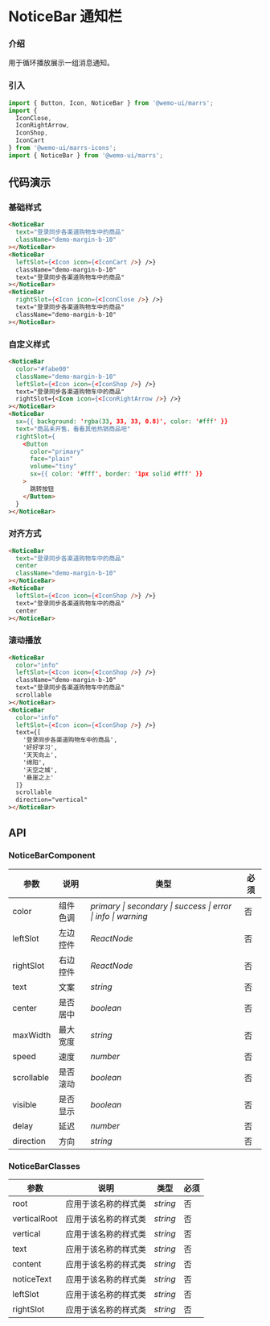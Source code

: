 # NoticeBar 通知栏

### 介绍

用于循环播放展示一组消息通知。

### 引入

```js
import { Button, Icon, NoticeBar } from '@wemo-ui/marrs';
import {
  IconClose,
  IconRightArrow,
  IconShop,
  IconCart
} from '@wemo-ui/marrs-icons';
import { NoticeBar } from '@wemo-ui/marrs';
```

## 代码演示

### 基础样式

```html
<NoticeBar
  text="登录同步各渠道购物车中的商品"
  className="demo-margin-b-10"
></NoticeBar>
<NoticeBar
  leftSlot={<Icon icon={<IconCart />} />}
  className="demo-margin-b-10"
  text="登录同步各渠道购物车中的商品"
></NoticeBar>
<NoticeBar
  rightSlot={<Icon icon={<IconClose />} />}
  text="登录同步各渠道购物车中的商品"
  className="demo-margin-b-10"
></NoticeBar>
```
### 自定义样式

```html
<NoticeBar
  color="#fabe00"
  className="demo-margin-b-10"
  leftSlot={<Icon icon={<IconShop />} />}
  text="登录同步各渠道购物车中的商品"
  rightSlot={<Icon icon={<IconRightArrow />} />}
></NoticeBar>
<NoticeBar
  sx={{ background: 'rgba(33, 33, 33, 0.8)', color: '#fff' }}
  text="商品未开售，看看其他热销商品吧"
  rightSlot={
    <Button
      color="primary"
      face="plain"
      volume="tiny"
      sx={{ color: '#fff', border: '1px solid #fff' }}
    >
      跳转按钮
    </Button>
  }
></NoticeBar>
```
### 对齐方式

```html
<NoticeBar
  text="登录同步各渠道购物车中的商品"
  center
  className="demo-margin-b-10"
></NoticeBar>
<NoticeBar
  leftSlot={<Icon icon={<IconShop />} />}
  text="登录同步各渠道购物车中的商品"
  center
></NoticeBar>
```

### 滚动播放

```html
<NoticeBar
  color="info"
  leftSlot={<Icon icon={<IconShop />} />}
  className="demo-margin-b-10"
  text="登录同步各渠道购物车中的商品"
  scrollable
></NoticeBar>
<NoticeBar
  color="info"
  leftSlot={<Icon icon={<IconShop />} />}
  text={[
    '登录同步各渠道购物车中的商品',
    '好好学习',
    '天天向上',
    '绵阳',
    '天空之城',
    '悬崖之上'
  ]}
  scrollable
  direction="vertical"
></NoticeBar>
```


## API

### NoticeBarComponent


|参数|说明|类型|必须|
|--|--|--|--|
|color|组件色调|_primary \| secondary \| success \| error \| info \| warning_|否|
|leftSlot| 左边控件|_ReactNode_|否|
|rightSlot| 右边控件|_ReactNode_|否|
|text| 文案|_string_|否|
|center| 是否居中|_boolean_|否|
|maxWidth| 最大宽度|_string_|否|
|speed| 速度|_number_|否|
|scrollable| 是否滚动|_boolean_|否|
|visible| 是否显示|_boolean_|否|
|delay| 延迟|_number_|否|
|direction| 方向|_string_|否|

### NoticeBarClasses


|参数|说明|类型|必须|
|--|--|--|--|
|root|应用于该名称的样式类|_string_|否|
|verticalRoot|应用于该名称的样式类|_string_|否|
|vertical|应用于该名称的样式类|_string_|否|
|text|应用于该名称的样式类|_string_|否|
|content|应用于该名称的样式类|_string_|否|
|noticeText|应用于该名称的样式类|_string_|否|
|leftSlot|应用于该名称的样式类|_string_|否|
|rightSlot|应用于该名称的样式类|_string_|否|
